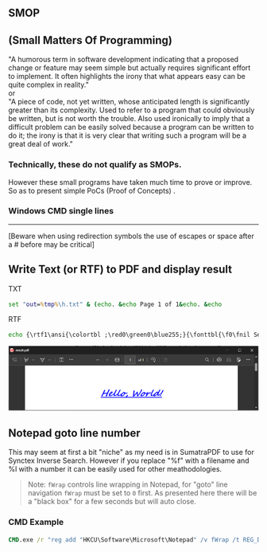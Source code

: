 ## SMOP
(Small Matters Of Programming)
---
"A humorous term in software development indicating that a proposed change or feature may seem simple but actually requires significant effort to implement. It often highlights the irony that what appears easy can be quite complex in reality."  
or  
"A piece of code, not yet written, whose anticipated length is significantly greater than its complexity. Used to refer to a program that could obviously be written, but is not worth the trouble. Also used ironically to imply that a difficult problem can be easily solved because a program can be written to do it; the irony is that it is very clear that writing such a program will be a great deal of work."  

### Technically, these do not qualify as SMOPs.  
However these small programs have taken much time to prove or improve. So as to present simple  PoCs (Proof of Concepts) .

### Windows CMD single lines
---
[Beware when using redirection symbols the use of escapes or space after a #  before may be critical]
## Write Text (or RTF) to PDF and display result
TXT  
```cmd
set "out=%tmp%\h.txt" & (echo. &echo Page 1 of 1&echo. &echo                       Hello, World!) > "%out%"&write /pt %out% "Microsoft Print to PDF" "Microsoft Print to PDF" %public%\documents\result.pdf&timeout 3 >nul&&del %out%&&start msedge --app=%public%\documents\result.pdf
```
RTF
```cmd
echo {\rtf1\ansi{\colortbl ;\red0\green0\blue255;}{\fonttbl{\f0\fnil Segoe Script;}{\f1\fnil Comic Sans MS;}}\qc\par\par\par\par\b\i\ul\cf1\f0\fs48 Hello, World!\b0\i0\ulnone\par} > %tmp%\h.rtf&write /pt %tmp%\h.rtf "Microsoft Print to PDF" "Microsoft Print to PDF" %public%\documents\result.pdf&timeout 3 >nul&del %tmp%\h.rtf&start msedge --app=%public%\documents\result.pdf
```
![Hello Image](images/RTF-hello.png)

Notepad goto line number
---
This may seem at first a bit "niche" as my need is in SumatraPDF to use for Synctex Inverse Search. However if you replace "%f" with a filename and %l with a number it can be easily used for other meathodologies.  
>Note: `fWrap` controls line wrapping in Notepad, for "goto" line navigation `fWrap` must be set to `0` first. As presented here there will be a "black box" for a few seconds but will auto close.
### CMD Example
```cmd
CMD.exe /r "reg add "HKCU\Software\Microsoft\Notepad" /v fWrap /t REG_DWORD /d 0 /f >nul&echo Set s=CreateObject("WScript.Shell"):s.Run("%windir%\notepad.exe " ^& WScript.Arguments(0)):WScript.Sleep 999:s.SendKeys("%EG" ^& WScript.Arguments(1) ^& "{enter}+{end}")>%tmp%\n.vbs&cscript //nologo %tmp%\n.vbs "sync.tex" 15&&timeout 2 >nul&del %tmp%\n.vbs"
```





